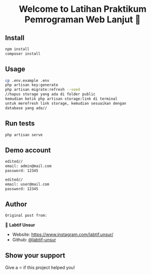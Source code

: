 <h1 align="center">Welcome to Latihan Praktikum Pemrograman Web Lanjut 👋</h1>
<p>
</p>

## Install

```sh
npm install
composer install
```

## Usage

```sh
cp .env.example .env
php artisan key:generate
php artisan migrate:refresh --seed
//hapus storage yang ada di folder public
kemudian ketik php artisan storage:link di terminal
untuk merefresh link storage, kemudian sesuaikan dengan
database yang ada//
```

## Run tests

```sh
php artisan serve
```

## Demo account


```sh
edited//
email: admin@mail.com
password: 12345
```

```sh
edited//
email: user@mail.com
password: 12345
```

## Author

```sh
Original post from:
```

👤 **Labtif Unsur**

-   Website: https://www.instagram.com/labtif.unsur/
-   Github: [@labtif-unsur](https://github.com/labtif-unsur)

## Show your support

Give a ⭐️ if this project helped you!
